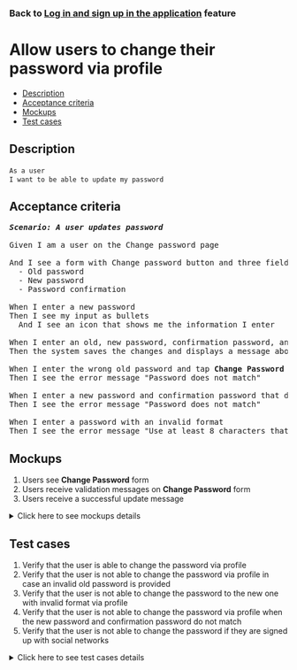 ### Back to [Log in and sign up in the application](../../) feature

# Allow users to change their password via profile

- [Description](#description)
- [Acceptance criteria](#acceptance-criteria)
- [Mockups](#mockups)
- [Test cases](#test-cases)

## Description

    As a user
    I want to be able to update my password

## Acceptance criteria

<pre>
<b><i>Scenario: A user updates password</i></b>

Given I am a user on the Change password page

And I see a form with Change password button and three fields:
  - Old password
  - New password
  - Password confirmation

When I enter a new password
Then I see my input as bullets
  And I see an icon that shows me the information I enter

When I enter an old, new password, confirmation password, and then tap <b>Change Password</b>
Then the system saves the changes and displays a message about success

When I enter the wrong old password and tap <b>Change Password</b>
Then I see the error message "Password does not match"

When I enter a new password and confirmation password that do not match and tap <b>Change Password</b>
Then I see the error message "Password does not match"

When I enter a password with an invalid format
Then I see the error message "Use at least 8 characters that includes numbers and letters"
</pre>

## Mockups

1. Users see <b>Change Password</b> form
2. Users receive validation messages on <b>Change Password</b> form
3. Users receive a successful update message

<details>
  <summary>Click here to see mockups details</summary>

**1. Users see Change Password form:**

![Users see Change Password form](/sports_hub_portal/mobile_application_features/log_in_and_sign_up/images/application_change_password_form.png)

**2. Users receive validation messages on Change Password form:**

![Users receive validation messages on Change Password form](/sports_hub_portal/mobile_application_features/log_in_and_sign_up/images/application_change_password_validation_messages.png)

**3. Users receive a successful update message:**

![Users receive a successful update message](/sports_hub_portal/mobile_application_features/log_in_and_sign_up/images/application_successful_password_update_message.png)

</details>

## Test cases

1. Verify that the user is able to change the password via profile
2. Verify that the user is not able to change the password via profile in case an invalid old password is provided
3. Verify that the user is not able to change the password to the new one with invalid format via profile
4. Verify that the user is not able to change the password via profile when the new password and confirmation password do not match
5. Verify that the user is not able to change the password if they are signed up with social networks

<details>
  <summary>Click here to see test cases details</summary>

### **#1. Verify that the user is able to change the password via profile**

|Preconditions|Steps|Expected result
------|-------|----------
|- Go to the Sports Hub home page</br>- The user is logged in with an email account|1) Tap the profile icon</br>2) Tap the <b>Change password</b> menu item</br>3) Enter the correct information in the fields</br>4) Tap <b>Change password</b>|4) The changes are saved and the user receives a success message|

### **#2. Verify that the user is not able to change the password via profile in case an invalid old password is provided**

|Preconditions|Steps|Expected result
------|-------|----------
|- Go to the Sports Hub home page</br>- The user is logged in with an email account|1) Tap the profile icon</br>2) Tap the <b>Change password</b> menu item</br>3) Enter invalid data in the <b>Old password</b> field on the profile page</br>4) Enter the valid data in the <b>New password</b> and <b>Password confirmation</b> fields</br>5) Tap <b>Change password</b>|5) The user receives an error message "Password does not match"|

### **#3. Verify that the user is not able to change the password to the new one with invalid format via profile**

|Preconditions|Steps|Expected result
------|-------|----------
|- Go to the Sports Hub home page</br>- The user is logged in with an email account</br>- Password must contain at least 8 characters (letters and numbers)|1) Tap the profile icon</br>2) Tap the <b>Change password</b> menu item</br>3) Enter the valid password in the <b>Old password</b> field</br>4) Enter the same invalid password in the <b>New password</b> and <b>Password сonfirmation</b> fields</br>5) Tap <b>Change password</b>|5) The user receives an error message "Password must contain at least 8 characters (letters and numbers)"|

### **#4. Verify that the user is not able to change the password via profile when the new password and confirmation password do not match**

|Preconditions|Steps|Expected result
------|-------|----------
|- Go to the Sports Hub home page</br>- The user is logged in with email account</br>- Password must contain at least 8 characters (letters and numbers)|1) Tap the profile icon</br>2) Tap the <b>Change password</b> menu item</br>3) Enter the valid password in the <b>Old password</b> field</br>4) Enter different passwords in the <b>New password</b> and <b>Password сonfirmation</b> fields</br>5) Tap <b>Change password</b>|5) The user receives an error message "Passwords do not match"|

### **#5. Verify that the user is not able to change the password if they are signed up with social networks**

|Preconditions|Steps|Expected result
------|-------|----------
|- Go to the Sports Hub home page</br>- The user is logged in with social networks account|1) Tap the profile icon</br>2) Examine the available items in the menu|2) The <b>Change password</b> item is not visible|
</details>
